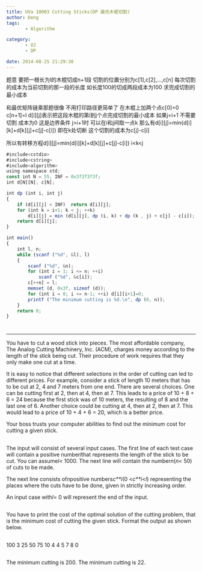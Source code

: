 ```yaml
---
title: UVa 10003 Cutting Sticks(DP 最优木棍切割)
author: Deng
tags: 
       - Algorithm

category: 
       - OJ
       - DP

date: 2014-08-25 21:29:38
---
```

题意 要把一根长为l的木棍切成n+1段 切割的位置分别为c[1],c[2],...,c[n] 每次切割的成本为当前切割的那一段的长度 如长度100的切成两段成本为100 求完成切割的最小成本

和最优矩阵链乘那题很像 不用打印路径更简单了 在木棍上加两个点c[0]=0 c[n+1]=l d[i][j]表示把这段木棍的第i到j个点完成切割的最小成本 如果j=i+1 不需要切割 成本为0 这是边界条件 j>i+1时 可以在i和j间取一点k 那么有d[i][j]=min{d[i][k]+d[k][j]+c[j]-c[i]} 即在k处切断 这个切割的成本为c[j]-c[i]

所以有转移方程d[i][j]=min{d[i][k]+d[k][j]+c[j]-c[i]} i<k<j

```js 
#include<cstdio>
#include<cstring>
#include<algorithm>
using namespace std;
const int N = 55, INF = 0x3f3f3f3f;
int d[N][N], c[N];

int dp (int i, int j)
{
    if (d[i][j] < INF)  return d[i][j];
    for (int k = i+1; k < j; ++k)
        d[i][j] = min (d[i][j], dp (i, k) + dp (k , j) + c[j] - c[i]);
    return d[i][j];
}

int main()
{
    int l, n;
    while (scanf ("%d", &l), l)
    {
        scanf ("%d", &n);
        for (int i = 1; i <= n; ++i)
            scanf ("%d", &c[i]);
        c[++n] = l;
        memset (d, 0x3f, sizeof (d));
        for (int i = 0; i <= n-1; ++i) d[i][i+1]=0;
        printf ("The minimum cutting is %d.\n", dp (0, n));
    }
    return 0;
}
```

#

****

You have to cut a wood stick into pieces. The most affordable company, The Analog Cutting Machinery, Inc. (ACM), charges money according to the length of the stick being cut. Their procedure of work requires that they only make one cut at a time.

It is easy to notice that different selections in the order of cutting can led to different prices. For example, consider a stick of length 10 meters that has to be cut at 2, 4 and 7 meters from one end. There are several choices. One can be cutting first at 2, then at 4, then at 7. This leads to a price of 10 + 8 + 6 = 24 because the first stick was of 10 meters, the resulting of 8 and the last one of 6. Another choice could be cutting at 4, then at 2, then at 7. This would lead to a price of 10 + 4 + 6 = 20, which is a better price.

Your boss trusts your computer abilities to find out the minimum cost for cutting a given stick.

##

The input will consist of several input cases. The first line of each test case will contain a positive number*l*that represents the length of the stick to be cut. You can assume*l*< 1000. The next line will contain the number*n*(*n*< 50) of cuts to be made.

The next line consists of*n*positive numbers*c**i*(0 <*c**i*<*l*) representing the places where the cuts have to be done, given in strictly increasing order.

An input case with*l*= 0 will represent the end of the input.

##

You have to print the cost of the optimal solution of the cutting problem, that is the minimum cost of cutting the given stick. Format the output as shown below.

##

100 3 25 50 75 10 4 4 5 7 8 0

##

The minimum cutting is 200. The minimum cutting is 22.

﻿﻿